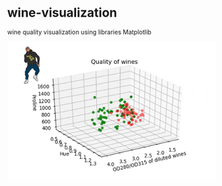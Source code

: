 # wine-visualization
wine quality visualization using libraries Matplotlib

![file:///home/raiany/Documentos/Programming/Python/wine-visualization/giphy.gif](giphy.gif)
